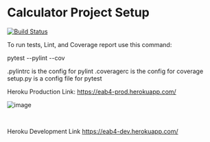 # Calculator Project Setup
[![Build Status](https://app.travis-ci.com/kaw393939/calc2.svg?branch=main)](https://app.travis-ci.com/kaw393939/calc2)

To run tests, Lint, and Coverage report use this command:

pytest  --pylint --cov

.pylintrc is the config for pylint
.coveragerc is the config for coverage
setup.py is a config file for pytest


Heroku Production Link:
https://eab4-prod.herokuapp.com/

![image](https://user-images.githubusercontent.com/89932304/157167219-8ceba285-5c65-441f-9143-56ed82c1a62c.png)

<br>


Heroku Development Link
https://eab4-dev.herokuapp.com/
